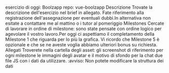 esercizio di oggi: Boolzapp
repo: vue-boolzapp
Descrizione
Trovate la descrizione dell'esercizio nel brief in allegato. Fate riferimento alla registrazione dell'assegnazione per eventuali dubbi.In alternativa non esitate a contattare me al mattino o i tutor al pomeriggio
Milestones
Cercate di lavorare in ordine di milestone: sono state pensate con ordine logico per agevolare il vostro lavoro.Per oggi ci aspettiamo il completamento della Milestone 1 che riguarda per lo più la grafica.
Vi ricordo che Milestone 5 è opzionale e che se ne aveste voglia abbiamo ulteriori bonus su richiesta.
Allegati
Troverete nella cartella degli asset:
gli screenshot di riferimento per ogni milestone
le immagini degli avatar e il motivo di sfondo per la chat
due file JS con i dati da utilizzare.
:avviso: Non potete modificare la struttura dei dati
